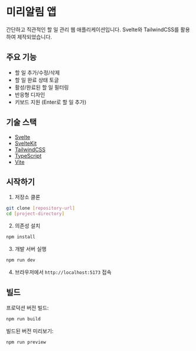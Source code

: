 # 미리알림 앱

간단하고 직관적인 할 일 관리 웹 애플리케이션입니다. Svelte와 TailwindCSS를 활용하여 제작되었습니다.

## 주요 기능

- 할 일 추가/수정/삭제
- 할 일 완료 상태 토글
- 활성/완료된 할 일 필터링
- 반응형 디자인
- 키보드 지원 (Enter로 할 일 추가)

## 기술 스택

- [Svelte](https://svelte.dev/)
- [SvelteKit](https://kit.svelte.dev/)
- [TailwindCSS](https://tailwindcss.com/)
- [TypeScript](https://www.typescriptlang.org/)
- [Vite](https://vitejs.dev/)

## 시작하기

1. 저장소 클론

```sh
git clone [repository-url]
cd [project-directory]
```

2. 의존성 설치

```sh
npm install
```

3. 개발 서버 실행
```sh
npm run dev
```

4. 브라우저에서 `http://localhost:5173` 접속

## 빌드
프로덕션 버전 빌드:
```sh
npm run build
```

빌드된 버전 미리보기:
```sh
npm run preview
```